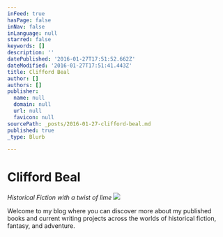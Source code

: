 ```yaml
---
inFeed: true
hasPage: false
inNav: false
inLanguage: null
starred: false
keywords: []
description: ''
datePublished: '2016-01-27T17:51:52.662Z'
dateModified: '2016-01-27T17:51:41.443Z'
title: Clifford Beal
author: []
authors: []
publisher:
  name: null
  domain: null
  url: null
  favicon: null
sourcePath: _posts/2016-01-27-clifford-beal.md
published: true
_type: Blurb

---
```

# Clifford Beal

_Historical Fiction with a twist of lime_
![](https://the-grid-user-content.s3-us-west-2.amazonaws.com/d0a57512-4341-4fa2-a8e6-6c4d10820e31.jpg)

Welcome to my blog where you can discover more about my published books and current writing projects across the worlds of historical fiction, fantasy, and adventure.